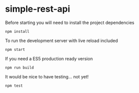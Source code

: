 # simple-rest-api

Before starting you will need to install the project dependencies
```
npm install
```

To run the development server with live reload included
```
npm start
```

If you need a ES5 production ready version
```
npm run build
```

It would be nice to have testing... not yet!
```
npm test
```